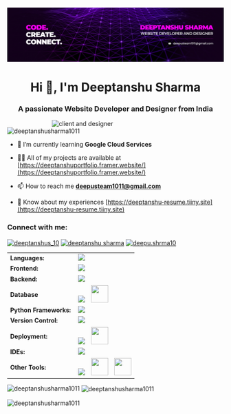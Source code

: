 ![logo](https://github.com/DeeptanshuSharma1011/DeeptanshuSharma1011/blob/main/github%20banner.png)
<h1 align="center">Hi 👋, I'm Deeptanshu Sharma</h1>
<h3 align="center">A passionate Website Developer and Designer from India</h3>

<img align="right" alt="client and designer" width="400" src="https://i.pinimg.com/originals/7f/42/96/7f42961ece8c7cd16a1384ffd16812eb.gif">

<p align="left"> <img src="https://komarev.com/ghpvc/?username=deeptanshusharma1011&label=Profile%20views&color=0e75b6&style=flat" alt="deeptanshusharma1011" /> </p>

- 🌱 I’m currently learning **Google Cloud Services**

- 👨‍💻 All of my projects are available at [https://deeptanshuportfolio.framer.website/](https://deeptanshuportfolio.framer.website/)

- 📫 How to reach me **deepusteam1011@gmail.com**

- 📄 Know about my experiences [https://deeptanshu-resume.tiiny.site](https://deeptanshu-resume.tiiny.site)

<h3 align="left">Connect with me:</h3>
<p align="left">
<a href="https://twitter.com/deeptanshus_10" target="blank"><img align="center" src="https://raw.githubusercontent.com/rahuldkjain/github-profile-readme-generator/master/src/images/icons/Social/twitter.svg" alt="deeptanshus_10" height="30" width="40" /></a>
<a href="https://linkedin.com/in/deeptanshu sharma" target="blank"><img align="center" src="https://raw.githubusercontent.com/rahuldkjain/github-profile-readme-generator/master/src/images/icons/Social/linked-in-alt.svg" alt="deeptanshu sharma" height="30" width="40" /></a>
<a href="https://instagram.com/deepu.shrma10" target="blank"><img align="center" src="https://raw.githubusercontent.com/rahuldkjain/github-profile-readme-generator/master/src/images/icons/Social/instagram.svg" alt="deepu.shrma10" height="30" width="40" /></a>
</p>

<table align="center">
    <tr>
        <td style="font-weight: bold; padding-right: 10px; vertical-align: center; border: none;">Languages:</td>
        <td><img height="40" src="https://skillicons.dev/icons?i=js,java,c,cpp,python"/></td>
    </tr>
      <tr>
        <td style="font-weight: bold; padding-right: 10px; vertical-align: center; border: none;">Frontend:</td>
        <td><img height="40" src="https://skillicons.dev/icons?i=nextjs,react,html,css"/></td>
    </tr>
    <tr>
        <td style="font-weight: bold; padding-right: 10px; vertical-align: center; border: none;">Backend:</td>
        <td><img height="40" src="https://skillicons.dev/icons?i=nodejs,express,postman"/></td>
    </tr>
    <tr>
        <td style="font-weight: bold; padding-right: 10px; vertical-align: center; border: none;">Database</td>
        <td><img height="40" src="https://skillicons.dev/icons?i=mongodb,mysql"/>
            <img height="40" src="https://encrypted-tbn0.gstatic.com/images?q=tbn:ANd9GcQnOVjTWaheo4E99cgYZ6y14tpsgHlm0VN8Hw&s" width="40" style="margin-left: 10px;">
        </td>
    </tr>
     <tr>
    <td style="font-weight: bold; padding-right: 10px; vertical-align: center; border: none;">Python Frameworks:</td>
    <td>
        <img height="40" src="https://skillicons.dev/icons?i=flask"/>
    </td>
</tr>
    <tr>
        <td style="font-weight: bold; padding-right: 10px; vertical-align: center; border: none;">Version Control:</td>
        <td><img height="40" src="https://skillicons.dev/icons?i=git,github"/></td>
    </tr>
    <tr>
        <td style="font-weight: bold; padding-right: 10px; vertical-align: center; border: none;">Deployment:</td>
        <td><img height="40" src="https://skillicons.dev/icons?i=vercel,netlify"/>
            <img height="40" src="https://tiiny.host/logo-purple.jpg" width="40" style="margin-left: 10px;">
        </td>
    </tr>
    <tr>
        <td style="font-weight: bold; padding-right: 10px; vertical-align: center; border: none;">IDEs:</td>
        <td><img height="40" src="https://skillicons.dev/icons?i=vscode,visualstudio,replit"/></td>
    </tr>
    <tr>
        <td style="font-weight: bold; padding-right: 10px; vertical-align: center; border: none;">Other Tools:</td>
        <td><img height="40" src="https://skillicons.dev/icons?i=figma,webflow"/>
            <img height="40" src="https://framerusercontent.com/images/TvJ9grdPgk3sRz6T6XwkpBrFr4k.png?scale-down-to=512" width="40" style="margin-left: 10px;">
            <img height="40" src="https://play-lh.googleusercontent.com/U4LDRU0MPf22CUPk6jRXO1JW4uuoRoGePkHxUp097T_K-wAUsdhe6PZs8XJZ5_LA8KA" width="40" style="margin-left: 10px;">
        </td>
    </tr>
</table>


<p><img align="left" src="https://github-readme-stats.vercel.app/api/top-langs?username=deeptanshusharma1011&show_icons=true&locale=en&layout=compact" alt="deeptanshusharma1011" /></p>

<p>&nbsp;<img align="center" src="https://github-readme-stats.vercel.app/api?username=deeptanshusharma1011&show_icons=true&locale=en" alt="deeptanshusharma1011" /></p>

<p><img align="center" src="https://github-readme-streak-stats.herokuapp.com/?user=deeptanshusharma1011&" alt="deeptanshusharma1011" /></p>
